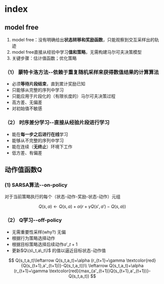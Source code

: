 # index

## model free

1. model free：没有明确给出**状态转移和奖励函数**，只能观察到交互采样出的轨迹
2. model free直接从经验中学习**值和策略**，无需构建马尔可夫决策模型
3. 关键步骤：估计值函数；优化策略

### （1） 蒙特卡洛方法--依赖于重复随机采样来获得数值结果的计算算法

* 必须**等待片段结束**，直到累计奖励已知
* 只能够从完整的序列中学习
* 只能应用于片段化的（有限长度的）马尔可夫决策过程
* 高方差、无偏差
* 对初始值不敏感

### （2） 时序差分学习--直接从经验片段进行学习

* 能在**每一步之后进行在线**学习
* 能够从不完整的序列中学习
* 能在连续（**无终止**）环境下工作
* 低方差、有偏差

## 动作值函数Q

### \(1\)    SARSA算法--on-policy

对于当前策略执行的每个（状态-动作-奖励-状态-动作）元组

$$
Q(s,a)\leftarrow Q(s,a)+\alpha (r+\gamma Q(s',a')-Q(s,a))
$$

### （2） Q学习--off-policy

* 无需重要性采样\(why?\) 无偏
* 根据行为策略选择动作
* 根据目标策略选择后续动作$a'\_{t+1}$
* 更新$Q\(s\_t,a\_t\)$ 的值以逼近目标状态-动作值

$$
Q(s_t,a_t)\leftarrow Q(s_t,a_t)+\alpha (r_{t+1}+\gamma \textcolor{red}{Q(s_{t+1},a'_{t+1})}-Q(s_t,a_t))\\
       \leftarrow Q(s_t,a_t)+\alpha (r_{t+1}+\gamma \textcolor{red}{max_{a'_{t+1}}Q(s_{t+1},a'_{t+1})}-Q(s_t,a_t))
$$

